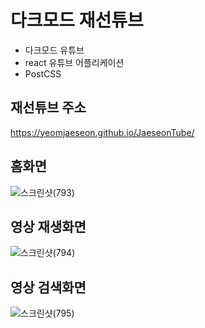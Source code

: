 # 다크모드 재선튜브

- 다크모드 유튜브
- react 유튜브 어플리케이션
- PostCSS

## 재선튜브 주소
https://yeomjaeseon.github.io/JaeseonTube/

## 홈화면
![스크린샷(793)](https://user-images.githubusercontent.com/67785334/102315522-a2edf180-3fb7-11eb-9608-63e9c1f48160.png)

## 영상 재생화면
![스크린샷(794)](https://user-images.githubusercontent.com/67785334/102315526-a4b7b500-3fb7-11eb-828a-5ac26ef44bd8.png)

## 영상 검색화면
![스크린샷(795)](https://user-images.githubusercontent.com/67785334/102315528-a5e8e200-3fb7-11eb-8488-9b3dd98fecd6.png)
